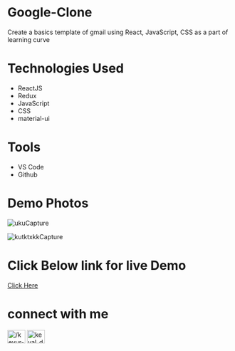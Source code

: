 # Google-Clone
Create a basics template of gmail using React, JavaScript, CSS  as a part of learning curve

# Technologies Used
* ReactJS
*  Redux
* JavaScript
* CSS
* material-ui

# Tools 
* VS Code
* Github

# Demo Photos

![ukuCapture](https://user-images.githubusercontent.com/89068106/152650767-7d65b926-835b-432d-a534-494819cf9ace.PNG)

![kutktxkkCapture](https://user-images.githubusercontent.com/89068106/152650771-42ef552d-ccb4-4130-9730-34f7baf7ee62.PNG)







 

# Click Below link for live Demo
 <a href = "https://gmailtemplate.vercel.app/">     Click Here  </a>






# connect with me





<!-- <h3 align="left">Connect with me:</h3> -->
<p align="left" margin="10px">
<a href="https://linkedin.com/in//keyur-diwan-889a59189" target="blank"><img align="center" src="https://raw.githubusercontent.com/rahuldkjain/github-profile-readme-generator/master/src/images/icons/Social/linked-in-alt.svg" alt="/keyur-diwan-889a59189" height="30" width="40" /></a>
<a href="https://twitter.com/keval_diwan" target="blank"><img align="center" src="https://raw.githubusercontent.com/rahuldkjain/github-profile-readme-generator/master/src/images/icons/Social/twitter.svg" alt="keval_diwan" height="30" width="40" /></a>


</p>


